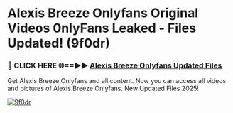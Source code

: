 # Alexis Breeze Onlyfans Original Videos 0nlyFans Leaked - Files Updated! (9f0dr)

<h3>🔴 CLICK HERE 🌐==►► <a href="https://tinyurl.com/4seja8ks" rel="nofollow">Alexis Breeze Onlyfans Updated Files</a></h3>

Get Alexis Breeze Onlyfans and all content. Now you can access all videos and pictures of Alexis Breeze Onlyfans. New Updated Files 2025!

[![9f0dr](https://i.imgur.com/EWjZXRe.gif)](https://tinyurl.com/4seja8ks)
